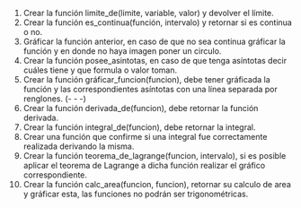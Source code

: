 1. Crear la función limite_de(limite, variable, valor) y devolver el límite.
2. Crear la función es_continua(función, intervalo) y retornar si es continua o no.
3. Gráficar la función anterior, en caso de que no sea continua gráficar la función y en donde no haya imagen poner un circulo.
4. Crear la función posee_asintotas, en caso de que tenga asíntotas decir cuáles tiene y que formula o valor toman.
5. Crear la función gráficar_funcion(funcion), debe tener gráficada la función y las correspondientes asíntotas con una línea separada por renglones. (- - -)
6. Crear la función derivada_de(funcion), debe retornar la función derivada.
7. Crear la función integral_de(funcion), debe retornar la integral.
8. Crear una función que confirme si una integral fue correctamente realizada derivando la misma.
9. Crear la función teorema_de_lagrange(funcion, intervalo), si es posible aplicar el teorema de Lagrange a dicha función realizar el gráfico correspondiente.
10. Crear la función calc_area(funcion, funcion), retornar su calculo de area y gráficar esta, las funciones no podrán ser trigonométricas.
   
